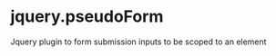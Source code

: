 jquery.pseudoForm
=================

Jquery plugin to form submission inputs to be scoped to an element